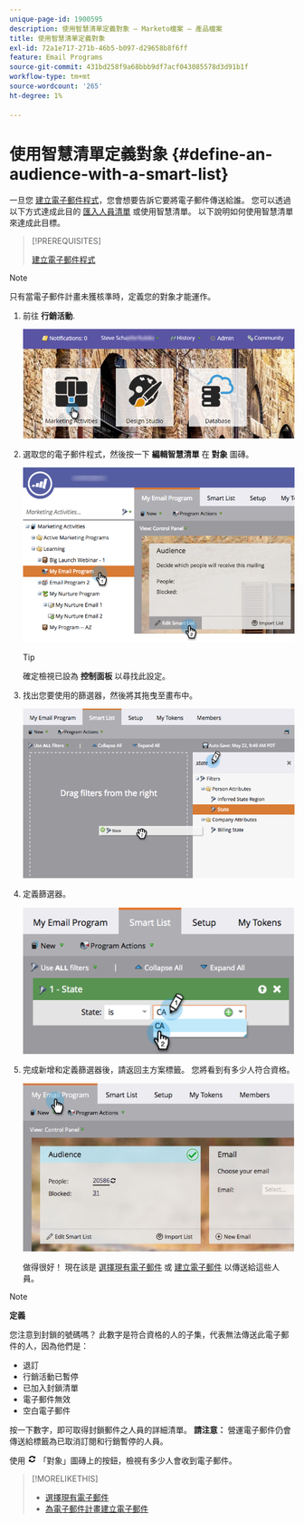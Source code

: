 ```yaml
---
unique-page-id: 1900595
description: 使用智慧清單定義對象 — Marketo檔案 — 產品檔案
title: 使用智慧清單定義對象
exl-id: 72a1e717-271b-46b5-b097-d29658b8f6ff
feature: Email Programs
source-git-commit: 431bd258f9a68bbb9df7acf043085578d3d91b1f
workflow-type: tm+mt
source-wordcount: '265'
ht-degree: 1%

---
```


# 使用智慧清單定義對象 {#define-an-audience-with-a-smart-list}

一旦您 [建立電子郵件程式](/help/marketo/product-docs/email-marketing/email-programs/creating-an-email-program/create-an-email-program.md)，您會想要告訴它要將電子郵件傳送給誰。 您可以透過以下方式達成此目的 [匯入人員清單](/help/marketo/product-docs/email-marketing/email-programs/managing-people-in-email-programs/define-an-audience-by-importing-a-list.md) 或使用智慧清單。 以下說明如何使用智慧清單來達成此目標。

>[!PREREQUISITES]
>
>[建立電子郵件程式](/help/marketo/product-docs/email-marketing/email-programs/creating-an-email-program/create-an-email-program.md)

>[!NOTE]
>
>只有當電子郵件計畫未獲核準時，定義您的對象才能運作。

1. 前往 **行銷活動**.

   ![](assets/login-marketing-activities.png)

1. 選取您的電子郵件程式，然後按一下 **編輯智慧清單** 在 **對象** 圖磚。

   ![](assets/2017-05-22-09-46-37.png)

   >[!TIP]
   >
   >確定檢視已設為 **控制面板** 以尋找此設定。

1. 找出您要使用的篩選器，然後將其拖曳至畫布中。

   ![](assets/dragstate.png)

1. 定義篩選器。

   ![](assets/image2014-9-12-11-3a1-3a14.png)

1. 完成新增和定義篩選器後，請返回主方案標籤。 您將看到有多少人符合資格。

   ![](assets/myemailprogram.jpg)

   做得很好！ 現在該是 [選擇現有電子郵件](/help/marketo/product-docs/email-marketing/email-programs/email-program-actions/choose-an-existing-email.md) 或 [建立電子郵件](/help/marketo/product-docs/email-marketing/email-programs/email-program-actions/create-an-email-for-an-email-program.md) 以傳送給這些人員。

>[!NOTE]
>
>**定義**
>
>您注意到封鎖的號碼嗎？ 此數字是符合資格的人的子集，代表無法傳送此電子郵件的人，因為他們是：
>
>* 退訂
>* 行銷活動已暫停
>* 已加入封鎖清單
>* 電子郵件無效
>* 空白電子郵件
>
>按一下數字，即可取得封鎖郵件之人員的詳細清單。 **請注意：** 營運電子郵件仍會傳送給標籤為已取消訂閱和行銷暫停的人員。
>
>使用 ![—](assets/image2014-10-23-16-3a32-3a36.png) 「對象」圖磚上的按鈕，檢視有多少人會收到電子郵件。

>[!MORELIKETHIS]
>
>* [選擇現有電子郵件](/help/marketo/product-docs/email-marketing/email-programs/email-program-actions/choose-an-existing-email.md)
>* [為電子郵件計畫建立電子郵件](/help/marketo/product-docs/email-marketing/email-programs/email-program-actions/create-an-email-for-an-email-program.md)

